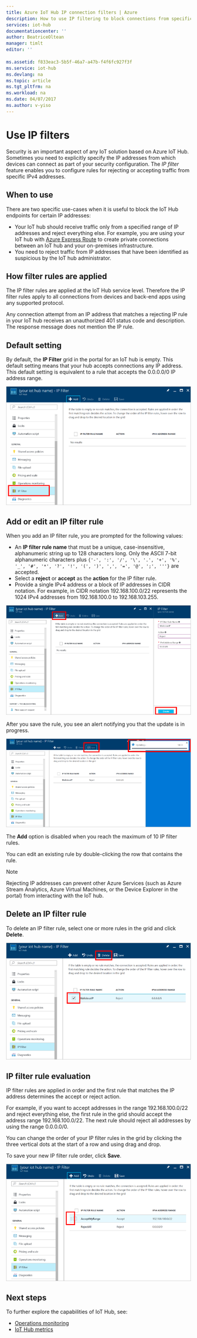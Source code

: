 ```yaml
---
title: Azure IoT Hub IP connection filters | Azure
description: How to use IP filtering to block connections from specific IP addresses for to your Azure IoT hub. You can block connections from individual or ranges of IP addresses.
services: iot-hub
documentationcenter: ''
author: BeatriceOltean
manager: timlt
editor: ''

ms.assetid: f833eac3-5b5f-46a7-a47b-f4f6fc927f3f
ms.service: iot-hub
ms.devlang: na
ms.topic: article
ms.tgt_pltfrm: na
ms.workload: na
ms.date: 04/07/2017
ms.author: v-yiso
---
```


# Use IP filters

Security is an important aspect of any IoT solution based on Azure IoT Hub. Sometimes you need to explicitly specify the IP addresses from which devices can connect as part of your security configuration. The _IP filter_ feature enables you to configure rules for rejecting or accepting traffic from specific IPv4 addresses.

## When to use

There are two specific use-cases when it is useful to block the IoT Hub endpoints for certain IP addresses:

- Your IoT hub should receive traffic only from a specified range of IP addresses and reject everything else. For example, you are using your IoT hub with [Azure Express Route] to create private connections between an IoT hub and your on-premises infrastructure.
- You need to reject traffic from IP addresses that have been identified as suspicious by the IoT hub administrator.

## How filter rules are applied

The IP filter rules are applied at the IoT Hub service level. Therefore the IP filter rules apply to all connections from devices and back-end apps using any supported protocol.

Any connection attempt from an IP address that matches a rejecting IP rule in your IoT hub receives an unauthorized 401 status code and description. The response message does not mention the IP rule.

## Default setting

By default, the **IP Filter** grid in the portal for an IoT hub is empty. This default setting means that your hub accepts connections any IP address. This default setting is equivalent to a rule that accepts the 0.0.0.0/0 IP address range.

![IoT Hub default IP filter settings][img-ip-filter-default]

## Add or edit an IP filter rule

When you add an IP filter rule, you are prompted for the following values:

- An **IP filter rule name** that must be a unique, case-insensitive, alphanumeric string up to 128 characters long. Only the ASCII 7-bit alphanumeric characters plus `{'-', ':', '/', '\', '.', '+', '%', '_', '#', '*', '?', '!', '(', ')', ',', '=', '@', ';', '''}` are accepted.
- Select a **reject** or **accept** as the **action** for the IP filter rule.
- Provide a single IPv4 address or a block of IP addresses in CIDR notation. For example, in CIDR notation 192.168.100.0/22 represents the 1024 IPv4 addresses from 192.168.100.0 to 192.168.103.255.

![Add an IP filter rule to an IoT hub][img-ip-filter-add-rule]

After you save the rule, you see an alert notifying you that the update is in progress.

![Notification about saving an IP filter rule][img-ip-filter-save-new-rule]

The **Add** option is disabled when you reach the maximum of 10 IP filter rules.

You can edit an existing rule by double-clicking the row that contains the rule.

> [!NOTE]
> Rejecting IP addresses can prevent other Azure Services (such as Azure Stream Analytics, Azure Virtual Machines, or the Device Explorer in the portal) from interacting with the IoT hub.

## Delete an IP filter rule

To delete an IP filter rule, select one or more rules in the grid and click **Delete**.

![Delete an IoT Hub IP filter rule][img-ip-filter-delete-rule]

## IP filter rule evaluation

IP filter rules are applied in order and the first rule that matches the IP address determines the accept or reject action.

For example, if you want to accept addresses in the range 192.168.100.0/22 and reject everything else, the first rule in the grid should accept the address range 192.168.100.0/22. The next rule should reject all addresses by using the range 0.0.0.0/0.

You can change the order of your IP filter rules in the grid by clicking the three vertical dots at the start of a row and using drag and drop.

To save your new IP filter rule order, click **Save**.

![Change the order of your IoT Hub IP filter rules][img-ip-filter-rule-order]

## Next steps

To further explore the capabilities of IoT Hub, see:

- [Operations monitoring][lnk-monitor]
- [IoT Hub metrics][lnk-metrics]

<!-- Images -->
[img-ip-filter-default]: ./media/iot-hub-ip-filtering/ip-filter-default.png
[img-ip-filter-add-rule]: ./media/iot-hub-ip-filtering/ip-filter-add-rule.png
[img-ip-filter-save-new-rule]: ./media/iot-hub-ip-filtering/ip-filter-save-new-rule.png
[img-ip-filter-delete-rule]: ./media/iot-hub-ip-filtering/ip-filter-delete-rule.png
[img-ip-filter-rule-order]: ./media/iot-hub-ip-filtering/ip-filter-rule-order.png

<!-- Links -->

[IoT Hub Developer Guide]: ./iot-hub-devguide.md
[Azure Express Route]:  ../expressroute/expressroute-faqs.md#supported-services

[lnk-monitor]: ./iot-hub-operations-monitoring.md
[lnk-metrics]: ./iot-hub-metrics.md